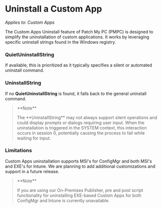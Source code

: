 # Uninstall a Custom App

_Applies to: Custom Apps_

The Custom Apps Uninstall feature of Patch My PC (PMPC) is designed to simplify the uninstallation of custom applications. It works by leveraging specific uninstall strings found in the Windows registry.

### QuietUninstallString

If available, this is prioritized as it typically specifies a silent or automated uninstall command.

### UninstallString

If no **QuietUninstallString** is found, it falls back to the general uninstall command.

<blockquote class="wp-block-quote">
<p>**Note**</p>
<p>The **UninstallString** may not always support silent operations and could display prompts or dialogs requiring user input. When the uninstallation is triggered in the SYSTEM context, this interaction occurs in session 0, potentially causing the process to fail while waiting for input.</p>
</blockquote>

### **Limitations**

Custom Apps uninstallation supports MSI's for ConfigMgr and both MSI's and EXE's for Intune. We are planning to add additional customizations and support in a future release.

<blockquote class="wp-block-quote">
<p>**Note**</p>
<p>If you are using our On-Premises Publisher, pre and post script functionality for uninstalling EXE-based Custom Apps for both ConfigMgr and Intune is currently unavailable.</p>
</blockquote>